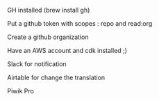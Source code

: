 GH installed (brew install gh)

Put a github token with scopes : repo and read:org

Create a github organization

Have an AWS account and cdk installed ;)

Slack for notification

Airtable for change the translation

Piwik Pro



